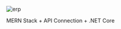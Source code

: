 ![erp](https://github.com/user-attachments/assets/1170ab87-820f-4b25-839e-a5b644d0e863)

MERN Stack + API Connection + .NET Core
